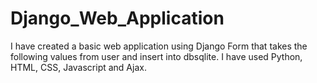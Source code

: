 # Django_Web_Application

I have created a basic web application using Django Form that takes the following values from user and insert into dbsqlite. I have used Python, HTML, CSS, Javascript and Ajax.